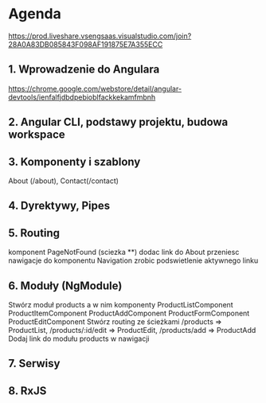# Agenda

https://prod.liveshare.vsengsaas.visualstudio.com/join?28A0A83DB085843F098AF191875E7A355ECC

## 1. Wprowadzenie do Angulara
https://chrome.google.com/webstore/detail/angular-devtools/ienfalfjdbdpebioblfackkekamfmbnh

## 2. Angular CLI, podstawy projektu, budowa workspace

## 3. Komponenty i szablony
About (/about), Contact(/contact)
## 4. Dyrektywy, Pipes

## 5. Routing
komponent PageNotFound (sciezka **)
dodac link do About
przeniesc nawigacje do komponentu Navigation
zrobic podswietlenie aktywnego linku

## 6. Moduły (NgModule)
Stwórz moduł products a w nim komponenty ProductListComponent ProductItemComponent ProductAddComponent ProductFormComponent ProductEditComponent
Stwórz routing ze ścieżkami /products => ProductList, /products/:id/edit => ProductEdit, /products/add => ProductAdd
Dodaj link do modułu products w nawigacji
## 7. Serwisy

## 8. RxJS

